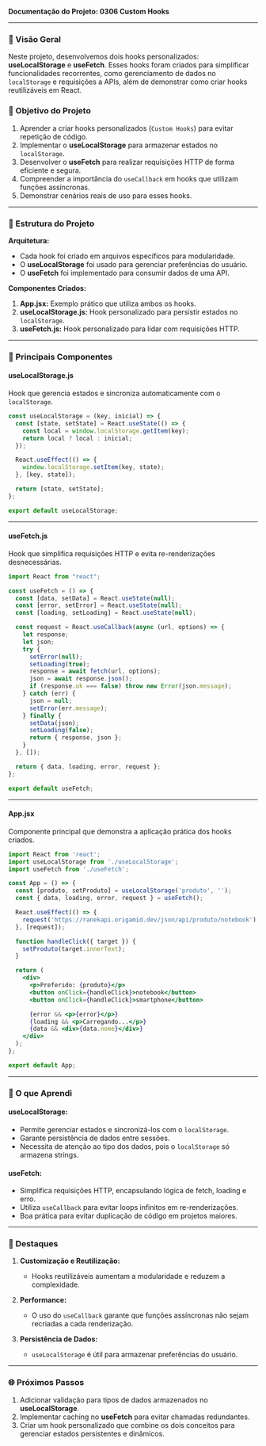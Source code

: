 **Documentação do Projeto: 0306 Custom Hooks**  

---

### 📖 Visão Geral  
Neste projeto, desenvolvemos dois hooks personalizados: **useLocalStorage** e **useFetch**. Esses hooks foram criados para simplificar funcionalidades recorrentes, como gerenciamento de dados no `localStorage` e requisições a APIs, além de demonstrar como criar hooks reutilizáveis em React.  

### 🎯 Objetivo do Projeto  
1. Aprender a criar hooks personalizados (`Custom Hooks`) para evitar repetição de código.  
2. Implementar o **useLocalStorage** para armazenar estados no `localStorage`.  
3. Desenvolver o **useFetch** para realizar requisições HTTP de forma eficiente e segura.  
4. Compreender a importância do `useCallback` em hooks que utilizam funções assíncronas.  
5. Demonstrar cenários reais de uso para esses hooks.  

---

### 📄 Estrutura do Projeto  

**Arquitetura:**  
- Cada hook foi criado em arquivos específicos para modularidade.  
- O **useLocalStorage** foi usado para gerenciar preferências do usuário.  
- O **useFetch** foi implementado para consumir dados de uma API.  

**Componentes Criados:**  
1. **App.jsx:** Exemplo prático que utiliza ambos os hooks.  
2. **useLocalStorage.js:** Hook personalizado para persistir estados no `localStorage`.  
3. **useFetch.js:** Hook personalizado para lidar com requisições HTTP.  

---

### 🔧 Principais Componentes  

#### **useLocalStorage.js**  
Hook que gerencia estados e sincroniza automaticamente com o `localStorage`.

```jsx
const useLocalStorage = (key, inicial) => {
  const [state, setState] = React.useState(() => {
    const local = window.localStorage.getItem(key);
    return local ? local : inicial;
  });

  React.useEffect(() => {
    window.localStorage.setItem(key, state);
  }, [key, state]);

  return [state, setState];
};

export default useLocalStorage;
```

---

#### **useFetch.js**  
Hook que simplifica requisições HTTP e evita re-renderizações desnecessárias.

```jsx
import React from "react";

const useFetch = () => {
  const [data, setData] = React.useState(null);
  const [error, setError] = React.useState(null);
  const [loading, setLoading] = React.useState(null);

  const request = React.useCallback(async (url, options) => {
    let response;
    let json;
    try {
      setError(null);
      setLoading(true);
      response = await fetch(url, options);
      json = await response.json();
      if (response.ok === false) throw new Error(json.message);
    } catch (err) {
      json = null;
      setError(err.message);
    } finally {
      setData(json);
      setLoading(false);
      return { response, json };
    }
  }, []);

  return { data, loading, error, request };
};

export default useFetch;
```

---

#### **App.jsx**  
Componente principal que demonstra a aplicação prática dos hooks criados.

```jsx
import React from 'react';
import useLocalStorage from './useLocalStorage';
import useFetch from './useFetch';

const App = () => {
  const [produto, setProduto] = useLocalStorage('produto', '');
  const { data, loading, error, request } = useFetch();

  React.useEffect(() => {
    request('https://ranekapi.origamid.dev/json/api/produto/notebook');
  }, [request]);

  function handleClick({ target }) {
    setProduto(target.innerText);
  }

  return (
    <div>
      <p>Preferido: {produto}</p>
      <button onClick={handleClick}>notebook</button>
      <button onClick={handleClick}>smartphone</button>

      {error && <p>{error}</p>}
      {loading && <p>Carregando...</p>}
      {data && <div>{data.nome}</div>}
    </div>
  );
};

export default App;
```

---

### 🧠 O que Aprendi  

#### **useLocalStorage:**  
- Permite gerenciar estados e sincronizá-los com o `localStorage`.  
- Garante persistência de dados entre sessões.  
- Necessita de atenção ao tipo dos dados, pois o `localStorage` só armazena strings.  

#### **useFetch:**  
- Simplifica requisições HTTP, encapsulando lógica de fetch, loading e erro.  
- Utiliza `useCallback` para evitar loops infinitos em re-renderizações.  
- Boa prática para evitar duplicação de código em projetos maiores.  

---

### 🌟 Destaques  

1. **Customização e Reutilização:**  
   - Hooks reutilizáveis aumentam a modularidade e reduzem a complexidade.  

2. **Performance:**  
   - O uso do `useCallback` garante que funções assíncronas não sejam recriadas a cada renderização.  

3. **Persistência de Dados:**  
   - `useLocalStorage` é útil para armazenar preferências do usuário.  

---

### 🌐 Próximos Passos  

1. Adicionar validação para tipos de dados armazenados no **useLocalStorage**.  
2. Implementar caching no **useFetch** para evitar chamadas redundantes.  
3. Criar um hook personalizado que combine os dois conceitos para gerenciar estados persistentes e dinâmicos.  